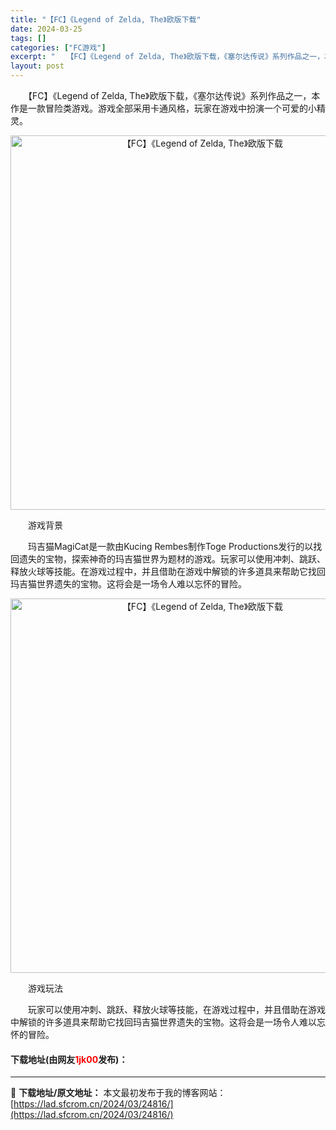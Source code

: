 ```yaml
---
title: "【FC】《Legend of Zelda, The》欧版下载"
date: 2024-03-25
tags: []
categories: ["FC游戏"]
excerpt: "　　【FC】《Legend of Zelda, The》欧版下载，《塞尔达传说》系列作品之一，本作是一款冒险类游戏。游戏全部采用卡通风格，玩家在游戏中扮演一个可爱的小精灵。 　　游戏背景 　　玛吉猫MagiCat是一款由Kucing Rembes制作Toge Productions发行的以找回遗失的&hellip;"
layout: post
---
```


 <p>　　【FC】《Legend of Zelda, The》欧版下载，《塞尔达传说》系列作品之一，本作是一款冒险类游戏。游戏全部采用卡通风格，玩家在游戏中扮演一个可爱的小精灵。</p> <p align="center"><img align="" border="0" src="https://lad.sfcrom.cn/wp-content/uploads/2024/03/20240325_660194e2d94ae.png" width="599" alt="【FC】《Legend of Zelda, The》欧版下载" /></p> <p>　　游戏背景</p> <p>　　玛吉猫MagiCat是一款由Kucing Rembes制作Toge Productions发行的以找回遗失的宝物，探索神奇的玛吉猫世界为题材的游戏。玩家可以使用冲刺、跳跃、释放火球等技能。在游戏过程中，并且借助在游戏中解锁的许多道具来帮助它找回玛吉猫世界遗失的宝物。这将会是一场令人难以忘怀的冒险。</p> <p align="center"><img align="" border="0" src="https://lad.sfcrom.cn/wp-content/uploads/2024/03/20240325_660194e42af1a.png" width="599" alt="【FC】《Legend of Zelda, The》欧版下载" /></p> <p>　　游戏玩法</p> <p>　　玩家可以使用冲刺、跳跃、释放火球等技能，在游戏过程中，并且借助在游戏中解锁的许多道具来帮助它找回玛吉猫世界遗失的宝物。这将会是一场令人难以忘怀的冒险。</p> <p><h4>下载地址(由网友<font color="red">1jk00</font>发布)：</h4></p> 

---
📖 **下载地址/原文地址：** 本文最初发布于我的博客网站：[https://lad.sfcrom.cn/2024/03/24816/](https://lad.sfcrom.cn/2024/03/24816/)
